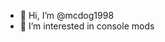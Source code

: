 - 👋 Hi, I’m @mcdog1998
- 👀 I’m interested in console mods

<!---
mcdog1998/mcdog1998 is a ✨ special ✨ repository because its `README.md` (this file) appears on your GitHub profile.
You can click the Preview link to take a look at your changes.
--->
